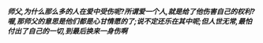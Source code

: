 ***师父,为什么那么多的人在爱中受伤呢?所谓爱一个人,就是给了他伤害自己的权利?喔,那师父的意思是他们都是心甘情愿的了;说不定还乐在其中呢;但人世无常,最怕付出了自己的一切,到最后换来一身伤啊***